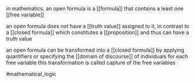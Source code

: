 in mathematics, an open formula is a [[formula]] that contains a least one  [[free variable]]

an open formula does not have a [[truth value]] assigned to it, in contrast to a [[closed formula]] which constitutes a  [[proposition]] and thus can have a truth value

an open formula can be transformed into a [[closed formula]] by applying quantifiers or specifying the [[domain of discourse]] of individuals for each free variable
this transformation is called capture of the free variables 

#mathematical_logic 